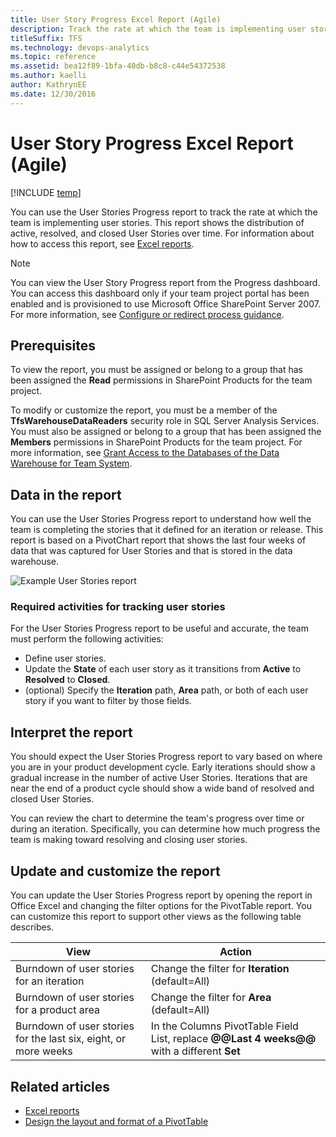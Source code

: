 ```yaml
---
title: User Story Progress Excel Report (Agile)
description: Track the rate at which the team is implementing user stories.
titleSuffix: TFS
ms.technology: devops-analytics
ms.topic: reference
ms.assetid: bea12f89-1bfa-40db-b8c8-c44e54372538
ms.author: kaelli
author: KathrynEE
ms.date: 12/30/2016
---
```


# User Story Progress Excel Report (Agile)

[!INCLUDE [temp](../includes/tfs-sharepoint-version.md)]

You can use the User Stories Progress report to track the rate at which the team is implementing user stories. This report shows the distribution of active, resolved, and closed User Stories over time. For information about how to access this report, see [Excel reports](excel-reports.md).

> [!NOTE]
> You can view the User Story Progress report from the Progress dashboard. You can access this dashboard only if your team project portal has been enabled and is provisioned to use Microsoft Office SharePoint Server 2007. For more information, see [Configure or redirect process guidance](../../project/configure-or-redirect-process-guidance.md).

## Prerequisites

To view the report, you must be assigned or belong to a group that has been assigned the **Read** permissions in SharePoint Products for the team project.

To modify or customize the report, you must be a member of the **TfsWarehouseDataReaders** security role in SQL Server Analysis Services. You must also be assigned or belong to a group that has been assigned the **Members** permissions in SharePoint Products for the team project. For more information, see [Grant Access to the Databases of the Data Warehouse for Team System](../admin/grant-permissions-to-reports.md).

<a name="Data"></a>

## Data in the report

You can use the User Stories Progress report to understand how well the team is completing the stories that it defined for an iteration or release. This report is based on a PivotChart report that shows the last four weeks of data that was captured for User Stories and that is stored in the data warehouse.

![Example User Stories report](media/procguid_excelreport.png "ProcGuid_ExcelReport")

### Required activities for tracking user stories

For the User Stories Progress report to be useful and accurate, the team must perform the following activities:

- Define user stories.
- Update the **State** of each user story as it transitions from **Active** to **Resolved** to **Closed**.
- (optional) Specify the **Iteration** path, **Area** path, or both of each user story if you want to filter by those fields.

<a name="Interpreting"></a>

## Interpret the report

You should expect the User Stories Progress report to vary based on where you are in your product development cycle. Early iterations should show a gradual increase in the number of active User Stories. Iterations that are near the end of a product cycle should show a wide band of resolved and closed User Stories.

You can review the chart to determine the team's progress over time or during an iteration. Specifically, you can determine how much progress the team is making toward resolving and closing user stories.

<a name="Updating"></a>

## Update and customize the report

You can update the User Stories Progress report by opening the report in Office Excel and changing the filter options for the PivotTable report. You can customize this report to support other views as the following table describes.

| View                                                            | Action                                                                                      |
| --------------------------------------------------------------- | ------------------------------------------------------------------------------------------- |
| Burndown of user stories for an iteration                       | Change the filter for **Iteration** (default=All)                                           |
| Burndown of user stories for a product area                     | Change the filter for **Area** (default=All)                                                |
| Burndown of user stories for the last six, eight, or more weeks | In the Columns PivotTable Field List, replace **@@Last 4 weeks@@** with a different **Set** |

## Related articles

- [Excel reports](excel-reports.md)
- [Design the layout and format of a PivotTable](https://support.office.com/article/design-the-layout-and-format-of-a-pivottable-a9600265-95bf-4900-868e-641133c05a80)

